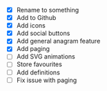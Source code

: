 - [x] Rename to something
- [x] Add to Github
- [x] Add icons
- [x] Add social buttons
- [x] Add general anagram feature
- [x] Add paging
- [ ] Add SVG animations
- [ ] Store favourites
- [ ] Add definitions
- [ ] Fix issue with paging